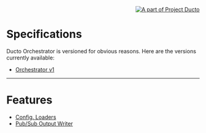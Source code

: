 <!--suppress HtmlDeprecatedAttribute -->
<p align="right">
    <a href="https://github.com/tommed" title="See Project Ducto">
        <img src="../assets/ducto-logo-small.png" alt="A part of Project Ducto"/>
    </a>
</p>

# Specifications

Ducto Orchestrator is versioned for obvious reasons. Here are the versions currently available:

- [Orchestrator v1](./spec-v1.md)

---
# Features

- [Config. Loaders](./spec-config-loaders.md)
- [Pub/Sub Output Writer](./spec-feat-output-pubsub.md)